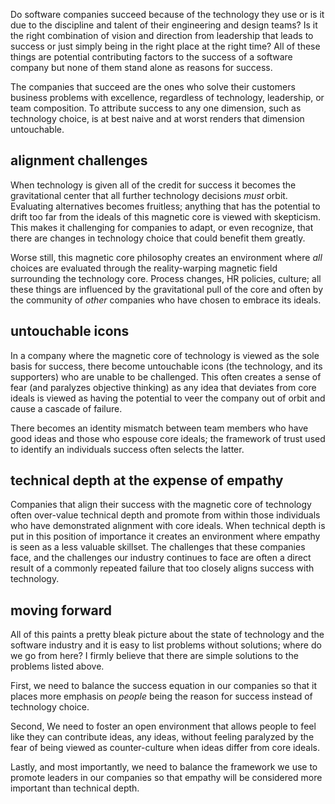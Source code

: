 Do software companies succeed because of the technology they use or is it due to the discipline and talent of their engineering and design teams? Is it the right combination of vision and direction from leadership that leads to success or just simply being in the right place at the right time? All of these things are potential contributing factors to the success of a software company but none of them stand alone as reasons for success.

The companies that succeed are the ones who solve their customers business problems with excellence, regardless of technology, leadership, or team composition. To attribute success to any one dimension, such as technology choice, is at best naive and at worst renders that dimension untouchable.

## alignment challenges

When technology is given all of the credit for success it becomes the gravitational center that all further technology decisions _must_ orbit. Evaluating alternatives becomes fruitless; anything that has the potential to drift too far from the ideals of this magnetic core is viewed with skepticism. This makes it challenging for companies to adapt, or even recognize, that there are changes in technology choice that could benefit them greatly.

Worse still, this magnetic core philosophy creates an environment where _all_ choices are evaluated through the reality-warping magnetic field surrounding the technology core. Process changes, HR policies, culture; all these things are influenced by the gravitational pull of the core and often by the community of _other_ companies who have chosen to embrace its ideals.

## untouchable icons

In a company where the magnetic core of technology is viewed as the sole basis for success, there become untouchable icons (the technology, and its supporters) who are unable to be challenged. This often creates a sense of fear (and paralyzes objective thinking) as any idea that deviates from core ideals is viewed as having the potential to veer the company out of orbit and cause a cascade of failure.

There becomes an identity mismatch between team members who have good ideas and those who espouse core ideals; the framework of trust used to identify an individuals success often selects the latter.

## technical depth at the expense of empathy

Companies that align their success with the magnetic core of technology often over-value technical depth and promote from within those individuals who have demonstrated alignment with core ideals. When technical depth is put in this position of importance it creates an environment where empathy is seen as a less valuable skillset. The challenges that these companies face, and the challenges our industry continues to face are often a direct result of a commonly repeated failure that too closely aligns success with technology.

## moving forward

All of this paints a pretty bleak picture about the state of technology and the software industry and it is easy to list problems without solutions; where do we go from here? I firmly believe that there are simple solutions to the problems listed above.

First, we need to balance the success equation in our companies so that it places more emphasis on _people_ being the reason for success instead of technology choice.

Second, We need to foster an open environment that allows people to feel like they can contribute ideas, any ideas, without feeling paralyzed by the fear of being viewed as counter-culture when ideas differ from core ideals.

Lastly, and most importantly, we need to balance the framework we use to promote leaders in our companies so that empathy will be considered more important than technical depth.
